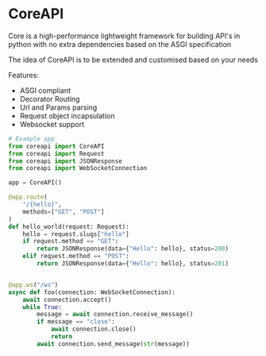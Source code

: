 # CoreAPI

Core is a high-performance lightweight framework for building API's in python with no extra dependencies based on the ASGI specification

The idea of CoreAPI is to be extended and customised based on your needs

Features:
- ASGI compliant
- Decorator Routing
- Url and Params parsing
- Request object incapsulation
- Websocket support

```py
# Example app
from coreapi import CoreAPI
from coreapi import Request
from coreapi import JSONResponse
from coreapi import WebSocketConnection

app = CoreAPI()

@app.route(
    "/{hello}",
    methods=["GET", "POST"]
)
def hello_world(request: Request):
    hello = request.slugs["hello"]
    if request.method == "GET":
        return JSONResponse(data={"Hello": hello}, status=200)
    elif request.method == "POST":
        return JSONResponse(data={"Hello": hello}, status=201)


@app.ws("/ws")
async def foo(connection: WebSocketConnection):
    await connection.accept()
    while True:
        message = await connection.receive_message()
        if message == "close":
            await connection.close()
            return
        await connection.send_message(str(message))

```